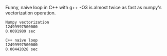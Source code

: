 Funny, naive loop in C++ with g++ -O3 is almost twice as fast as numpy's vectorization operation.
```
Numpy vectorization
12499997500000
0.0091989 sec

C++ naive loop
12499997500000
0.00442028 sec

```